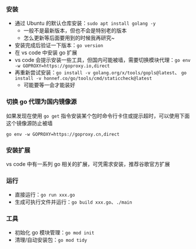 ### 安装
* 通过 Ubuntu 的默认仓库安装：`sudo apt install golang -y`
    * 一般不是最新版本，但也不会是特别老的版本
    * 怎么更新等后面要用到的时候我再研究~
* 安装完成后验证一下版本：`go version`
* 在 vs code 中安装 go 扩展
* vs code 会提示安装一些工具，但国内可能被墙，需要切换模块代理：`go env -w GOPROXY=https://goproxy.io,direct`
* 再重新尝试安装：`go install -v golang.org/x/tools/gopls@latest`、
`go install -v honnef.co/go/tools/cmd/staticcheck@latest`
    * 可能要等一会才能装好

### 切换 go 代理为国内镜像源
如果发现在使用 `go get` 指令安装某个包时命令行卡住或提示超时，可以使用下面这个镜像源防止被墙

`go env -w GOPROXY=https://goproxy.cn,direct`

### 安装扩展
vs code 中有一系列 go 相关的扩展，可凭需求安装，推荐谷歌官方扩展

### 运行
* 直接运行：`go run xxx.go`
* 生成可执行文件并运行：`go build xxx.go`、`./main`

### 工具
* 初始化 go 模块管理：`go mod init`
* 清理/自动安装包：`go mod tidy`
